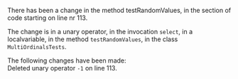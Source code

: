 There has been a change in the method testRandomValues, in the section of code starting on line nr 113.
  
The change is in a unary operator, in the invocation ```select```, in a localvariable, in the method ```testRandomValues```, in the class ```MultiOrdinalsTests```.
  
The following changes have been made:  
Deleted unary operator ```-1``` on line 113.  
